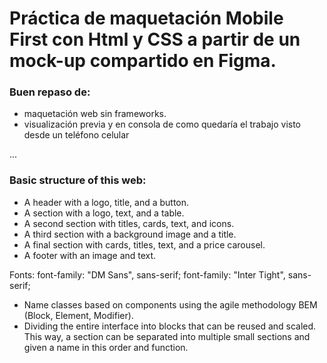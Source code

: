 # Práctica de maquetación Mobile First con Html y CSS a partir de un mock-up compartido en Figma.

### Buen repaso de: 
-  maquetación web sin frameworks.
-  visualización previa y en consola de como quedaría el trabajo visto desde un teléfono celular

...
### Basic structure of this web:
- A header with a logo, title, and a button.
- A section with a logo, text, and a table.
- A second section with titles, cards, text, and icons.
- A third section with a background image and a title.
- A final section with cards, titles, text, and a price carousel.
- A footer with an image and text.

Fonts:
font-family: "DM Sans", sans-serif;
font-family: "Inter Tight", sans-serif;

- Name classes based on components using the agile methodology BEM (Block, Element, Modifier).
- Dividing the entire interface into blocks that can be reused and scaled. This way, a section 
can be separated into multiple small sections and given a name in this order and function.
